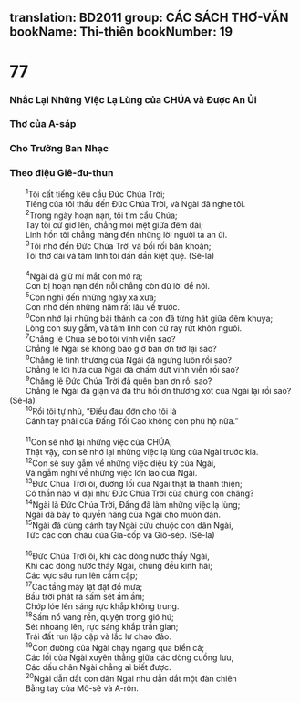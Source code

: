 translation: BD2011
group: CÁC SÁCH THƠ-VĂN
bookName: Thi-thiên 
bookNumber: 19
-------

<div class="title"><h1>77</h1><h3>Nhắc Lại Những Việc Lạ Lùng của CHÚA và Ðược An Ủi</h3><h3>Thơ của A-sáp</h3><h3>Cho Trưởng Ban Nhạc</h3><h3>Theo điệu Giê-đu-thun</h3></div>
<span class="verse thi_77_1">  <sup>1</sup>Tôi cất tiếng kêu cầu Ðức Chúa Trời;<br/>  Tiếng của tôi thấu đến Ðức Chúa Trời, và Ngài đã nghe tôi.<br/></span>
<span class="verse thi_77_2">  <sup>2</sup>Trong ngày hoạn nạn, tôi tìm cầu Chúa;<br/>  Tay tôi cứ giơ lên, chẳng mỏi mệt giữa đêm dài;<br/>  Linh hồn tôi chẳng màng đến những lời người ta an ủi.<br/></span>
<span class="verse thi_77_3">  <sup>3</sup>Tôi nhớ đến Ðức Chúa Trời và bối rối băn khoăn;<br/>  Tôi thở dài và tâm linh tôi dần dần kiệt quệ. (Sê-la)<br/><br/></span>
<span class="verse thi_77_4">  <sup>4</sup>Ngài đã giữ mí mắt con mở ra;<br/>  Con bị hoạn nạn đến nỗi chẳng còn đủ lời để nói.<br/></span>
<span class="verse thi_77_5">  <sup>5</sup>Con nghĩ đến những ngày xa xưa;<br/>  Con nhớ đến những năm rất lâu về trước.<br/></span>
<span class="verse thi_77_6">  <sup>6</sup>Con nhớ lại những bài thánh ca con đã từng hát giữa đêm khuya;<br/>  Lòng con suy gẫm, và tâm linh con cứ ray rứt khôn nguôi.<br/></span>
<span class="verse thi_77_7">  <sup>7</sup>Chẳng lẽ Chúa sẽ bỏ tôi vĩnh viễn sao?<br/>  Chẳng lẽ Ngài sẽ không bao giờ ban ơn trở lại sao?<br/></span>
<span class="verse thi_77_8">  <sup>8</sup>Chẳng lẽ tình thương của Ngài đã ngưng luôn rồi sao?<br/>  Chẳng lẽ lời hứa của Ngài đã chấm dứt vĩnh viễn rồi sao?<br/></span>
<span class="verse thi_77_9">  <sup>9</sup>Chẳng lẽ Ðức Chúa Trời đã quên ban ơn rồi sao?<br/>  Chẳng lẽ Ngài đã giận và đã thu hồi ơn thương xót của Ngài lại rồi sao? (Sê-la)<br/></span>
<span class="verse thi_77_10">  <sup>10</sup>Rồi tôi tự nhủ, “Ðiều đau đớn cho tôi là<br/>  Cánh tay phải của Ðấng Tối Cao không còn phù hộ nữa.” <br/><br/></span>
<span class="verse thi_77_11">  <sup>11</sup>Con sẽ nhớ lại những việc của CHÚA;<br/>  Thật vậy, con sẽ nhớ lại những việc lạ lùng của Ngài trước kia.<br/></span>
<span class="verse thi_77_12">  <sup>12</sup>Con sẽ suy gẫm về những việc diệu kỳ của Ngài,<br/>  Và ngẫm nghĩ về những việc lớn lao của Ngài.<br/></span>
<span class="verse thi_77_13">  <sup>13</sup>Ðức Chúa Trời ôi, đường lối của Ngài thật là thánh thiện;<br/>  Có thần nào vĩ đại như Ðức Chúa Trời của chúng con chăng?<br/></span>
<span class="verse thi_77_14">  <sup>14</sup>Ngài là Ðức Chúa Trời, Ðấng đã làm những việc lạ lùng;<br/>  Ngài đã bày tỏ quyền năng của Ngài cho muôn dân.<br/></span>
<span class="verse thi_77_15">  <sup>15</sup>Ngài đã dùng cánh tay Ngài cứu chuộc con dân Ngài,<br/>  Tức các con cháu của Gia-cốp và Giô-sép. (Sê-la)<br/><br/></span>
<span class="verse thi_77_16">  <sup>16</sup>Ðức Chúa Trời ôi, khi các dòng nước thấy Ngài,<br/>  Khi các dòng nước thấy Ngài, chúng đều kinh hãi;<br/>  Các vực sâu run lên cầm cập;<br/></span>
<span class="verse thi_77_17">  <sup>17</sup>Các tầng mây lật đật đổ mưa;<br/>  Bầu trời phát ra sấm sét ầm ầm;<br/>  Chớp lóe lên sáng rực khắp không trung.<br/></span>
<span class="verse thi_77_18">  <sup>18</sup>Sấm nổ vang rền, quyện trong gió hú;<br/>  Sét nhoáng lên, rực sáng khắp trần gian;<br/>  Trái đất run lập cập và lắc lư chao đảo.<br/></span>
<span class="verse thi_77_19">  <sup>19</sup>Con đường của Ngài chạy ngang qua biển cả;<br/>  Các lối của Ngài xuyên thẳng giữa các dòng cuồng lưu,<br/>  Các dấu chân Ngài chẳng ai biết được.<br/></span>
<span class="verse thi_77_20">  <sup>20</sup>Ngài dẫn dắt con dân Ngài như dẫn dắt một đàn chiên<br/>  Bằng tay của Mô-sê và A-rôn.<br/></span>
